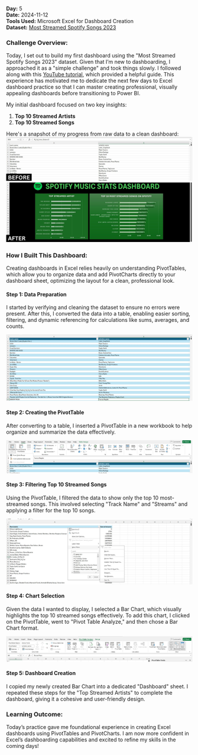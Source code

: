 **Day:** 5  
**Date:** 2024-11-12  
**Tools Used:** Microsoft Excel for Dashboard Creation  
**Dataset:** [Most Streamed Spotify Songs 2023](https://www.kaggle.com/datasets/nelgiriyewithana/top-spotify-songs-2023)

### Challenge Overview:
Today, I set out to build my first dashboard using the "Most Streamed Spotify Songs 2023" dataset. Given that I’m new to dashboarding, I approached it as a "simple challenge" and took things slowly. I followed along with this [YouTube tutorial](https://www.youtube.com/watch?v=MTlQvyNQ3PM), which provided a helpful guide. This experience has motivated me to dedicate the next few days to Excel dashboard practice so that I can master creating professional, visually appealing dashboards before transitioning to Power BI. 

My initial dashboard focused on two key insights:  
1. **Top 10 Streamed Artists**  
2. **Top 10 Streamed Songs**  

Here's a snapshot of my progress from raw data to a clean dashboard:  
![Before and After](https://github.com/ShafiiRJuma/30-Days-Challenge-Data-Analysis/blob/main/DayFiveScreenshots/BEFORE%20(1).jpg)

### How I Built This Dashboard:
Creating dashboards in Excel relies heavily on understanding PivotTables, which allow you to organize data and add PivotCharts directly to your dashboard sheet, optimizing the layout for a clean, professional look.

#### **Step 1: Data Preparation**
I started by verifying and cleaning the dataset to ensure no errors were present. After this, I converted the data into a table, enabling easier sorting, filtering, and dynamic referencing for calculations like sums, averages, and counts.

![Dataset as Table](https://github.com/ShafiiRJuma/30-Days-Challenge-Data-Analysis/blob/main/DayFiveScreenshots/SPTable.jpg)

#### **Step 2: Creating the PivotTable**
After converting to a table, I inserted a PivotTable in a new workbook to help organize and summarize the data effectively.

![Pivot Table](https://github.com/ShafiiRJuma/30-Days-Challenge-Data-Analysis/blob/main/DayFiveScreenshots/SPPivotTable.jpg)

#### **Step 3: Filtering Top 10 Streamed Songs**
Using the PivotTable, I filtered the data to show only the top 10 most-streamed songs. This involved selecting "Track Name" and "Streams" and applying a filter for the top 10 songs.

![Filter Top 10 Songs](https://github.com/ShafiiRJuma/30-Days-Challenge-Data-Analysis/blob/main/DayFiveScreenshots/SPFilterTop10.jpg)

#### **Step 4: Chart Selection**
Given the data I wanted to display, I selected a Bar Chart, which visually highlights the top 10 streamed songs effectively. To add this chart, I clicked on the PivotTable, went to "Pivot Table Analyze," and then chose a Bar Chart format.

![Choosing Chart Type](https://github.com/ShafiiRJuma/30-Days-Challenge-Data-Analysis/blob/main/DayFiveScreenshots/SPAnalyzePivotTable.jpg)

#### **Step 5: Dashboard Creation**
I copied my newly created Bar Chart into a dedicated "Dashboard" sheet. I repeated these steps for the "Top Streamed Artists" to complete the dashboard, giving it a cohesive and user-friendly design.

### **Learning Outcome:**
Today’s practice gave me foundational experience in creating Excel dashboards using PivotTables and PivotCharts. I am now more confident in Excel’s dashboarding capabilities and excited to refine my skills in the coming days!
